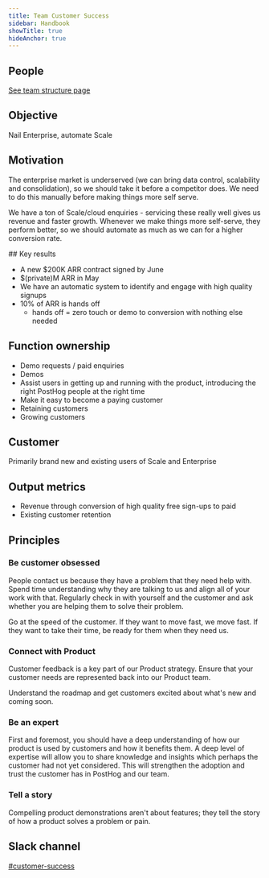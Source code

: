 ```yaml
---
title: Team Customer Success
sidebar: Handbook
showTitle: true
hideAnchor: true
---
```


## People

[See team structure page](/handbook/people/team-structure/team-structure)

## Objective

Nail Enterprise, automate Scale

## Motivation

The enterprise market is underserved (we can bring data control, scalability and consolidation), so we should take it before a competitor does. We need to do this manually before making things more self serve.

We have a ton of Scale/cloud enquiries - servicing these really well gives us revenue and faster growth. Whenever we make things more self-serve, they perform better, so we should automate as much as we can for a higher conversion rate.

## Key results

- A new $200K ARR contract signed by June
- $(private)M ARR in May
- We have an automatic system to identify and engage with high quality signups
- 10% of ARR is hands off
  - hands off = zero touch or demo to conversion with nothing else needed

## Function ownership

* Demo requests / paid enquiries
* Demos
* Assist users in getting up and running with the product, introducing the right PostHog people at the right time
* Make it easy to become a paying customer
* Retaining customers
* Growing customers

## Customer

Primarily brand new and existing users of Scale and Enterprise

## Output metrics

* Revenue through conversion of high quality free sign-ups to paid
* Existing customer retention

## Principles

### Be customer obsessed

People contact us because they have a problem that they need help with.  Spend time understanding why they are talking to us and align all of your work with that.  Regularly check in with yourself and the customer and ask whether you are helping them to solve their problem.

Go at the speed of the customer.  If they want to move fast, we move fast.  If they want to take their time, be ready for them when they need us.

### Connect with Product

Customer feedback is a key part of our Product strategy.  Ensure that your customer needs are represented back into our Product team.

Understand the roadmap and get customers excited about what's new and coming soon.

### Be an expert

First and foremost, you should have a deep understanding of how our product is used by customers and how it benefits them.  A deep level of expertise will allow you to share knowledge and insights which perhaps the customer had not yet considered.  This will strengthen the adoption and trust the customer has in PostHog and our team.

### Tell a story

Compelling product demonstrations aren't about features; they tell the story of how a product solves a problem or pain.

## Slack channel

[#customer-success](https://posthog.slack.com/messages/customer-success)
